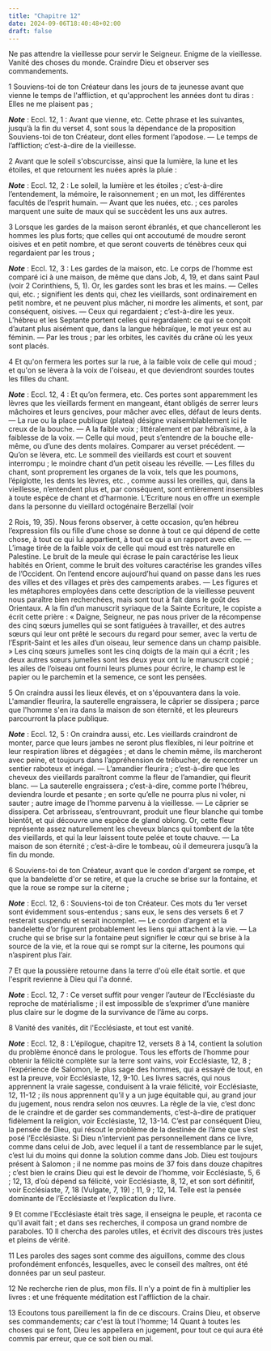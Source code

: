```yaml
---
title: "Chapitre 12"
date: 2024-09-06T18:40:48+02:00
draft: false
---
```



Ne pas attendre la vieillesse pour servir le Seigneur.
Enigme de la vieillesse.
Vanité des choses du monde.
Craindre Dieu et observer ses commandements.


1 Souviens-toi de ton Créateur dans les jours de ta jeunesse avant que vienne le temps de l'affliction, et qu'approchent les années dont tu diras : Elles ne me plaisent pas ;

***Note*** :  Eccl. 12, 1 : Avant que vienne, etc. Cette phrase et les suivantes, jusqu’à la fin du verset 4, sont sous la dépendance de la proposition Souviens-toi de ton Créateur, dont elles forment l’apodose. ― Le temps de l’affliction; c’est-à-dire de la vieillesse.


2 Avant que le soleil s'obscurcisse, ainsi que la lumière, la lune et les étoiles, et que retournent les nuées après la pluie :

***Note*** :  Eccl. 12, 2 : Le soleil, la lumière et les étoiles ; c’est-à-dire l’entendement, la mémoire, le raisonnement ; en un mot, les différentes facultés de l’esprit humain. ― Avant que les nuées, etc. ; ces paroles marquent une suite de maux qui se succèdent les uns aux autres.

3 Lorsque les gardes de la maison seront ébranlés, et que chancelleront les hommes les plus forts; que celles qui ont accoutumé de moudre seront oisives et en petit nombre, et que seront couverts de ténèbres ceux qui regardaient par les trous ;

***Note*** :  Eccl. 12, 3 : Les gardes de la maison, etc. Le corps de l’homme est comparé ici à une maison, de même que dans Job, 4, 19, et dans saint Paul (voir 2 Corinthiens, 5, 1). Or, les gardes sont les bras et les mains. ― Celles qui, etc. ; signifient les dents qui, chez les vieillards, sont ordinairement en petit nombre, et ne peuvent plus mâcher, ni mordre les aliments, et sont, par conséquent, oisives. ― Ceux qui regardaient ; c’est-à-dire les yeux. L’hébreu et les Septante portent celles qui regardaient: ce qui se conçoit d’autant plus aisément que, dans la langue hébraïque, le mot yeux est au féminin. ― Par les trous ; par les orbites, les cavités du crâne où les yeux sont placés.

4 Et qu'on fermera les portes sur la rue, à la faible voix de celle qui moud ; et qu'on se lèvera à la voix de l'oiseau, et que deviendront sourdes toutes les filles du chant.

***Note*** :  Eccl. 12, 4 : Et qu’on fermera, etc. Ces portes sont apparemment les lèvres que les vieillards ferment en mangeant, étant obligés de serrer leurs mâchoires et leurs gencives, pour mâcher avec elles, défaut de leurs dents. ― La rue ou la place publique (platea) désigne vraisemblablement ici le creux de la bouche. ― A la faible voix ; littéralement et par hébraïsme, à la faiblesse de la voix. ― Celle qui moud, peut s’entendre de la bouche elle-même, ou d’une des dents molaires. Comparer au verset précédent. ― Qu’on se lèvera, etc. Le sommeil des vieillards est court et souvent interrompu ; le moindre chant d’un petit oiseau les réveille. ― Les filles du chant, sont proprement les organes de la voix, tels que les poumons, l’épiglotte, les dents les lèvres, etc. , comme aussi les oreilles, qui, dans la vieillesse, n’entendent plus et, par conséquent, sont entièrement insensibles à toute espèce de chant et d’harmonie. L’Ecriture nous en offre un exemple dans la personne du vieillard octogénaire Berzellaï (voir

2 Rois, 19, 35). Nous ferons observer, à cette occasion, qu’en hébreu l’expression fils ou fille d’une chose se donne à tout ce qui dépend de cette chose, à tout ce qui lui appartient, à tout ce qui a un rapport avec elle. ― L’image tirée de la faible voix de celle qui moud est très naturelle en Palestine. Le bruit de la meule qui écrase le pain caractérise les lieux habités en Orient, comme le bruit des voitures caractérise les grandes villes de l’Occident. On l’entend encore aujourd’hui quand on passe dans les rues des villes et des villages et près des campements arabes. ― Les figures et les métaphores employées dans cette description de la vieillesse peuvent nous paraître bien recherchées, mais sont tout à fait dans le goût des Orientaux. A la fin d’un manuscrit syriaque de la Sainte Ecriture, le copiste a écrit cette prière : « Daigne, Seigneur, ne pas nous priver de la récompense des cinq sœurs jumelles qui se sont fatiguées à travailler, et des autres sœurs qui leur ont prêté le secours du regard pour
semer, avec la vertu de l’Esprit-Saint et les ailes d’un oiseau, leur semence dans un champ paisible. » Les cinq sœurs jumelles sont les cinq doigts de la main qui a écrit ; les deux autres sœurs jumelles sont les deux yeux ont lu le manuscrit copié ; les ailes de l’oiseau ont fourni leurs plumes pour écrire, le champ est le papier ou le parchemin et la semence, ce sont les pensées.

5 On craindra aussi les lieux élevés, et on s'épouvantera dans la voie. L'amandier fleurira, la sauterelle engraissera, le câprier se dissipera ; parce que l'homme s'en ira dans la maison de son éternité, et les pleureurs parcourront la place publique.

***Note*** :  Eccl. 12, 5 : On craindra aussi, etc. Les vieillards craindront de monter, parce que leurs jambes ne seront plus flexibles, ni leur poitrine et leur respiration libres et dégagées ; et dans le chemin même, ils marcheront avec peine, et toujours dans l’appréhension de trébucher, de rencontrer un sentier raboteux et inégal. ― L’amandier fleurira ; c’est-à-dire que les cheveux des vieillards paraîtront comme la fleur de l’amandier, qui fleurit blanc. ― La sauterelle engraissera ; c’est-à-dire, comme porte l’hébreu, deviendra lourde et pesante ; en sorte qu’elle ne pourra plus ni voler, ni sauter ; autre image de l’homme parvenu à la vieillesse. ― Le câprier se dissipera. Cet arbrisseau, s’entrouvrant, produit une fleur blanche qui tombe bientôt, et qui découvre une espèce de gland oblong. Or, cette fleur représente assez naturellement les cheveux blancs qui tombent de la tête des vieillards, et qui la leur laissent toute pelée et toute chauve. ― La maison de son éternité ; c’est-à-dire le tombeau, où il
demeurera jusqu’à la fin du monde.

6 Souviens-toi de ton Créateur, avant que le cordon d'argent se rompe, et que la bandelette d'or se retire, et que la cruche se brise sur la fontaine, et que la roue se rompe sur la citerne ;

***Note*** :  Eccl. 12, 6 : Souviens-toi de ton Créateur. Ces mots du 1er verset sont évidemment sous-entendus ; sans eux, le sens des versets 6 et 7 resterait suspendu et serait incomplet. ― Le cordon d’argent et la bandelette d’or figurent probablement les liens qui attachent à la vie. ― La cruche qui se brise sur la fontaine peut signifier le cœur qui se brise à la source de la vie, et la roue qui se rompt sur la citerne, les poumons qui n’aspirent plus l’air.

7 Et que la poussière retourne dans la terre d'où elle était sortie. et que l'esprit revienne à Dieu qui l'a donné.

***Note*** :  Eccl. 12, 7 : Ce verset suffit pour venger l’auteur de l’Ecclésiaste du reproche de matérialisme ; il est impossible de s’exprimer d’une manière plus claire sur le dogme de la survivance de l’âme au corps.


8 Vanité des vanités, dit l'Ecclésiaste, et tout est vanité.

***Note*** :  Eccl. 12, 8 : L’épilogue, chapitre 12, versets 8 à 14, contient la solution du problème énoncé dans le prologue. Tous les efforts de l’homme pour obtenir la félicité complète sur la terre sont vains, voir Ecclésiaste, 12, 8 ; l’expérience de Salomon, le plus sage des hommes, qui a essayé de tout, en est la preuve, voir Ecclésiaste, 12, 9-10. Les livres sacrés, qui nous apprennent la vraie sagesse, conduisent à la vraie félicité, voir Ecclésiaste, 12, 11-12 ; ils nous apprennent qu’il y a un juge équitable qui, au grand jour du jugement, nous rendra selon nos œuvres. La règle de la vie, c’est donc de le craindre et de garder ses commandements, c’est-à-dire de pratiquer fidèlement la religion, voir Ecclésiaste, 12, 13-14. C’est par conséquent Dieu, la pensée de Dieu, qui résout le problème de la destinée de l’âme que s’est posé l’Ecclésiaste. Si Dieu n’intervient pas personnellement dans ce livre, comme dans celui de Job, avec lequel il a tant de ressemblance par le sujet, c’est lui du moins qui donne la
solution comme dans Job. Dieu est toujours présent à Salomon ; il ne nomme pas moins de 37 fois dans douze chapitres ; c’est bien le crains Dieu qui est le devoir de l’homme, voir Ecclésiaste, 5, 6 ; 12, 13, d’où dépend sa félicité, voir Ecclésiaste, 8, 12, et son sort définitif, voir Ecclésiaste, 7, 18 (Vulgate, 7, 19) ; 11, 9 ; 12, 14. Telle est la pensée dominante de l’Ecclésiaste et l’explication du livre.


9 Et comme l'Ecclésiaste était très sage, il enseigna le peuple, et raconta ce qu'il avait fait ; et dans ses recherches, il composa un grand nombre de paraboles. 10 Il chercha des paroles utiles, et écrivit des discours très justes et pleins de vérité.


11 Les paroles des sages sont comme des aiguillons, comme des clous profondément enfoncés, lesquelles, avec le conseil des maîtres, ont été données par un seul pasteur.


12 Ne recherche rien de plus, mon fils. Il n'y a point de fin à multiplier les livres : et une fréquente méditation est l'affliction de la chair.


13 Ecoutons tous pareillement la fin de ce discours. Crains Dieu, et observe ses commandements; car c'est là tout l'homme; 14 Quant à toutes les choses qui se font, Dieu les appellera en jugement, pour tout ce qui aura été commis par erreur, que ce soit bien ou mal.
